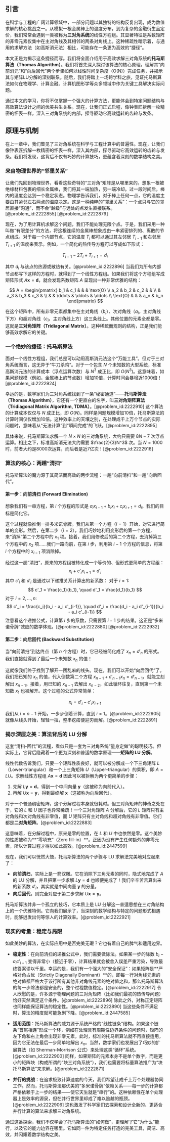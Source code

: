 ## 引言
在科学与工程的广阔计算领域中，一部分问题以其独特的结构反复出现，成为数值求解的核心挑战之一。从模拟一根金属棒上的温度分布，到为复杂的金融衍生品定价，我们常常会遇到一类被称为**三对角系统**的线性方程组。其显著特征是系数矩阵的非零元素仅集中在主对角线及其相邻的两条对角线上。这种稀疏性暗示着，与通用的求解方法（如高斯消元法）相比，可能存在一条更为高效的“捷径”。

本文正是为揭示这条捷径而写。我们将全面介绍用于高效求解三对角系统的**托马斯算法（Thomas Algorithm）**。我们将首先深入探讨该算法的核心原理，理解其“向前消元”和“向后回代”两个步骤如何以线性时间复杂度（O(N)）完成任务，并揭示其与矩阵LU分解的深刻联系。随后，我们将踏上一场跨学科之旅，见证托马斯算法如何在物理学、计算金融、计算机图形学等众多领域中作为关键工具解决实际问题。

通过本文的学习，你将不仅掌握一个强大的计算方法，更能体会到特定问题结构与高效算法设计之间的优美共生关系。现在，让我们正式启程，像钟表匠拆解一枚精密的怀表一样，深入三对角系统的内部，探寻驱动它高效运转的齿轮与发条。

## 原理与机制

在上一章中，我们瞥见了三对角系统在科学与工程计算中的普遍性。现在，让我们像钟表匠拆解一枚精密的怀表一样，深入其内部，探寻驱动它高效运转的齿轮与发条。我们将发现，这背后不仅有巧妙的计算技巧，更蕴含着深刻的数学结构之美。

### 来自物理世界的“邻里关系”

让我们先回到物理世界，看看这些奇特的“三对角”矩阵是从哪里来的。想象一根被绝缘材料包裹的细长金属棒，我们将其一端加热，另一端冷却。过一段时间后，棒内的温度会达到一个稳定状态。物理学告诉我们，对于棒上任何一点，它的温度主要由其紧邻左右两点的温度决定。这是一种纯粹的“邻里关系”：一个点只与它的邻居直接“沟通”，而不会“越级”与远处的点发生直接联系。[@problem_id:2222855] [@problem_id:2222879]

现在，为了用计算机求解这个问题，我们不能处理无限个点。于是，我们采用一种叫做“有限差分”的方法，将这根连续的金属棒想象成由一串紧密排列的、离散的节点组成。对于每一个内部节点，它的温度 $T_i$ 都可以通过其左邻居 $T_{i-1}$ 和右邻居 $T_{i+1}$ 的温度来表示。例如，一个简化的热传导方程可以写成如下形式：

$$ T_{i-1} - 2T_i + T_{i+1} = d_i $$

其中 $d_i$ 与该点的热源或散热有关。[@problem_id:2222896] 当我们为所有内部节点都写下这样的方程时，就得到了一个线性方程组。如果我们将这个方程组写成矩阵形式 $A\mathbf{x} = \mathbf{d}$，就会发现系数矩阵 $A$ 呈现出一种非常优雅的结构：

$$
A = \begin{pmatrix}
b_1 & c_1 & & & \text{O} \\
a_2 & b_2 & c_2 & & \\
& a_3 & b_3 & c_3 & \\
& & \ddots & \ddots & \ddots \\
\text{O} & & & a_n & b_n
\end{pmatrix}
$$

在这个矩阵中，所有非零元素都集中在主对角线（$b_i$）、次对角线（$a_i$，主对角线下方）和超对角线（$c_i$，主对角线上方）这三条线上。其他位置的元素全都是零。这就是**三对角矩阵（Tridiagonal Matrix）**。这种稀疏而规则的结构，正是我们能够高效求解它的关键。

### 一个绝妙的捷径：托马斯算法

面对一个线性方程组，我们总是可以动用高斯消元法这个“万能工具”。但对于三对角系统而言，这无异于“牛刀杀鸡”。对于一个包含 $N$ 个未知数的大型系统，标准高斯消元法的计算成本（浮点运算次数）与 $N^3$ 成正比，即 $O(N^3)$。这意味着，如果问题规模（例如，金属棒上的节点数）增加10倍，计算时间会暴增近1000倍！[@problem_id:2222924]

幸运的是，数学家们为三对角系统找到了一条“秘密通道”——**托马斯算法（Thomas Algorithm）**，它还有一个更直白的名字，叫**三对角矩阵算法（Tridiagonal Matrix Algorithm, TDMA）**。[@problem_id:2222910] 这个算法的计算成本仅仅与 $N$ 成正比，即 $O(N)$。同样是问题规模增加10倍，托马斯算法的计算时间仅仅增加10倍。这种效率上的天壤之别，在处理成千上万个节点的实际问题时，意味着从“无法计算”到“瞬间完成”的飞跃。[@problem_id:2222895]

具体来说，托马斯算法求解一个 $N \times N$ 的三对角系统，大约只需要 $8N-7$ 次浮点运算。相比之下，标准高斯消元法大约需要 $\frac{2}{3}N^3$ 次。当 $N=1000$ 时，前者大约是8000次运算，而后者是近7亿次！[@problem_id:2222916]

### 算法的核心：两趟“清扫”

托马斯算法的魔力源于其简洁而高效的两步流程：一趟“向前清扫”和一趟“向后回代”。

#### 第一步：向前清扫 (Forward Elimination)

想象我们有一串方程，第 $i$ 个方程的形式是 $a_i x_{i-1} + b_i x_i + c_i x_{i+1} = d_i$。我们的目标是简化它。

这个过程就像推倒一排多米诺骨牌。我们从第一个方程（$i=1$）开始，对它进行简单的变形。然后，在第二步（$i=2$），我们巧妙地利用变形后的第一个方程，来“消掉”第二个方程中的 $x_1$ 项。接着，我们用修改后的第二个方程，去消掉第三个方程中的 $x_2$ 项……我们一路向前，在第 $i$ 步，利用第 $i-1$ 个方程的信息，将第 $i$ 个方程中的 $x_{i-1}$ 项消除掉。

经过这一趟“清扫”，原来的方程组被转化成一个等价的、但形式更简单的方程组：
$$ x_i + c'_i x_{i+1} = d'_i $$
其中 $c'_i$ 和 $d'_i$ 是通过以下递推关系计算出的新系数：
对于 $i=1$:
$$ c'_1 = \frac{c_1}{b_1}, \quad d'_1 = \frac{d_1}{b_1} $$
对于 $i = 2, \dots, n$:
$$ c'_i = \frac{c_i}{b_i - a_i c'_{i-1}}, \quad d'_i = \frac{d_i - a_i d'_{i-1}}{b_i - a_i c'_{i-1}} $$
注意看这个递推公式，计算第 $i$ 步的系数，只需要第 $i-1$ 步的结果。这正是“多米诺骨牌”效应的数学体现。[@problem_id:2222880] [@problem_id:2222932]

#### 第二步：向后回代 (Backward Substitution)

当“向前清扫”到达终点（第 $n$ 个方程）时，它已经被简化成了 $x_n = d'_n$ 的形式。我们直接就得到了最后一个未知数 $x_n$ 的值！

这就像我们终于找到了解开一团乱麻的线头。现在，我们可以开始“向后回代”了。我们把已知的 $x_n$ 的值，代入倒数第二个方程 $x_{n-1} + c'_{n-1} x_n = d'_{n-1}$，就能立刻解出 $x_{n-1}$。接着，用已知的 $x_{n-1}$ 去解出 $x_{n-2}$，如此循环往复，直到第一个未知数 $x_1$ 也被解开。这个过程的公式异常简单：

$$ x_i = d'_i - c'_i x_{i+1} $$

我们从 $i=n-1$ 开始，一步步倒着计算，直到 $i=1$。[@problem_id:2222905] 就像从线头开始，轻轻一拉，整串疙瘩便迎刃而解。[@problem_id:2222891]

### 揭示深层之美：算法背后的 LU 分解

这套“清扫-回代”的流程，看似只是一套为三对角系统“量身定做”的聪明技巧。但实际上，它背后隐藏着一个更为深刻和普适的数学原理——**矩阵的 LU 分解**。

线性代数告诉我们，只要一个矩阵性质良好，就可以被分解成一个下三角矩阵 $L$（Lower-triangular）和一个上三角矩阵 $U$（Upper-triangular）的乘积，即 $A=LU$。求解线性方程组 $A\mathbf{x}=\mathbf{d}$ 因此可以被拆解为两个更简单的步骤：
1.  先解 $L\mathbf{y}=\mathbf{d}$，得到一个中间向量 $\mathbf{y}$（这被称为向前代入）。
2.  再解 $U\mathbf{x}=\mathbf{y}$，得到最终解 $\mathbf{x}$（这被称为向后回代）。

对于一个普通稠密矩阵，这个分解过程本身就很耗时。但三对角矩阵的神奇之处在于，它的 $L$ 和 $U$ 因子也异常稀疏！一个三对角矩阵 $A$ 分解后，它的 $L$ 矩阵只有主对角线和次对角线有非零值，而 $U$ 矩阵只有主对角线和超对角线有非零值。它们都是**二对角矩阵**。[@problem_id:2222883]

这意味着，在分解过程中，原来是零的位置，在 $L$ 和 $U$ 中也依然是零。这个美妙的性质被称为**“零填充”（Zero fill-in）**。正因为没有产生任何额外的非零元素，所以计算过程才得以如此高效。[@problem_id:2447599]

现在，我们可以恍然大悟，托马斯算法的两个步骤与 LU 求解法完美地对应起来了：
- **向前清扫**，实际上是一箭双雕。它在消除下三角元素的同时，隐式地完成了 $A$ 的 LU 分解，并且把第一步求解 $L\mathbf{y}=\mathbf{d}$ 也顺便完成了！我们辛辛苦苦算出来的新系数 $d'_i$，其实就是中间向量 $\mathbf{y}$ 的分量。
- **向后回代**，则完全对应于第二步求解 $U\mathbf{x}=\mathbf{y}$。

托马斯算法并非一个孤立的技巧，它本质上是 LU 分解这一普适思想在三对角结构上的一个优雅特例。它向我们展示了，当深刻的数学结构与特定的问题形式相遇时，能够迸发出何等惊人的计算效率。[@problem_id:2222921]

### 现实的考量：稳定与局限

如此美妙的算法，在实际应用中是否完美无瑕？它也有着自己的脾气和适用边界。

- **稳定性**：在向前清扫的递推公式中，我们需要做除法。如果某一步的除数 $b_i - a_i c'_{i-1}$ 变得非常小（接近于零），计算结果就会被舍入误差严重污染，导致最终答案谬以千里。幸运的是，我们有一个强大的“安全保证”：如果矩阵是**严格对角占优（Strictly Diagonally Dominant）**的，即每一行对角线元素的绝对值都严格大于该行所有其他非对角线元素的绝对值之和，那么托马斯算法的每一步除法都是安全的，整个过程数值稳定。[@problem_id:2222917] 令人欣慰的是，许多源于物理问题的三对角矩阵（比如我们最初的热传导问题）恰好天然满足这个条件。[@problem_id:2222896] 除此之外，对称正定矩阵也同样能保证算法的稳定性。[@problem_id:2222890] 当这些条件不满足时，算法的精度就可能急剧下降。[@problem_id:2447585]

- **适用范围**：托马斯算法的威力源于系统严格的“线性链条”结构。如果这个链条“首尾相连”形成一个环，例如在处理具有周期性边界条件的问题时，矩阵的左下角和右上角会出现非零元素。此时，标准的托马斯算法就不再直接适用，因为它无法在最后一步简单地解出 $x_n$。当然，数学家们也发展出了巧妙的扩展算法（如 Sherman-Morrison 公式）来处理这类“循环”系统。[@problem_id:2222900] 同样，如果矩阵的元素本身不是单个数字，而是更小的矩阵块（构成所谓的“块三对角系统”），我们也需要将标量算法推广为“块托马斯算法”来求解。[@problem_id:2222871]

- **并行的挑战**：在追求极致计算速度的今天，我们希望让成千上万个处理器协同工作。然而，托马斯算法那优美的“多米诺骨牌”依赖关系——每一步的计算都严格依赖于上一步的结果——使它天生就是“串行”的。这种依赖性在单个处理器上是效率的源泉，但在并行世界里却成了难以逾越的瓶颈。[@problem_id:2222906] 这也激发了科学家们去探索和设计全新的、更适合并行计算的算法来求解三对角系统。

通过这番探索，我们不仅学会了托马斯算法的“如何做”，更理解了它“为什么”能行，以及它的能力边界在哪里。它如同一件为特定任务打造的完美工具，简洁、高效，并闪耀着数学结构之美。